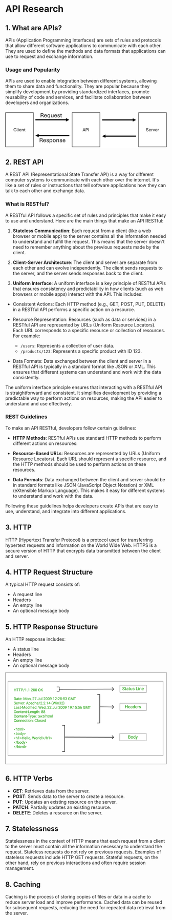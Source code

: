 # API Research

## 1. What are APIs?

APIs (Application Programming Interfaces) are sets of rules and protocols that allow different software applications 
to communicate with each other. They are used to define the methods and data formats that applications can use 
to request and exchange information.

### Usage and Popularity

APIs are used to enable integration between different systems, allowing them to share data and functionality. 
They are popular because they simplify development by providing standardized interfaces, promote reusability 
of code and services, and facilitate collaboration between developers and organizations.

![img.png](img.png)

## 2. REST API

A REST API (Representational State Transfer API) is a way for different computer systems to communicate with each other over the internet. It's like a set of rules or instructions that tell software applications how they can talk to each other and exchange data.

### What is RESTful?

A RESTful API follows a specific set of rules and principles that make it easy to use and understand. Here are the main things that make an API RESTful:

1. **Stateless Communication**: Each request from a client (like a web browser or mobile app) to the server contains all the information needed to understand and fulfill the request. This means that the server doesn't need to remember anything about the previous requests made by the client.

2. **Client-Server Architecture**: The client and server are separate from each other and can evolve independently. The client sends requests to the server, and the server sends responses back to the client.

3. **Uniform Interface**: A uniform interface is a key principle of RESTful APIs that ensures consistency and predictability in how clients (such as web browsers or mobile apps) interact with the API. This includes:

 - Consistent Actions: Each HTTP method (e.g., GET, POST, PUT, DELETE) in a RESTful API performs a specific action on a resource.

- Resource Representation: Resources (such as data or services) in a RESTful API are represented by URLs (Uniform Resource Locators). Each URL corresponds to a specific resource or collection of resources. For example:
   - `/users`: Represents a collection of user data.
   - `/products/123`: Represents a specific product with ID 123.

- Data Formats: Data exchanged between the client and server in a RESTful API is typically in a standard format like JSON or XML. This ensures that different systems can understand and work with the data consistently.

The uniform interface principle ensures that interacting with a RESTful API is straightforward and consistent. It simplifies development by providing a predictable way to perform actions on resources, making the API easier to understand and use effectively.

### REST Guidelines

To make an API RESTful, developers follow certain guidelines:

- **HTTP Methods**: RESTful APIs use standard HTTP methods to perform different actions on resources:

- **Resource-Based URLs**: Resources are represented by URLs (Uniform Resource Locators). Each URL should represent a specific resource, and the HTTP methods should be used to perform actions on these resources.

- **Data Formats**: Data exchanged between the client and server should be in standard formats like JSON (JavaScript Object Notation) or XML (eXtensible Markup Language). This makes it easy for different systems to understand and work with the data.

Following these guidelines helps developers create APIs that are easy to use, understand, and integrate into different applications.

## 3. HTTP

HTTP (Hypertext Transfer Protocol) is a protocol used for transferring hypertext requests and information on 
the World Wide Web. HTTPS is a secure version of HTTP that encrypts data transmitted between the client and server.

## 4. HTTP Request Structure

A typical HTTP request consists of:
- A request line
- Headers
- An empty line
- An optional message body

## 5. HTTP Response Structure

An HTTP response includes:
- A status line
- Headers
- An empty line
- An optional message body

![img_1.png](img_1.png)

## 6. HTTP Verbs

- **GET**: Retrieves data from the server.
- **POST**: Sends data to the server to create a resource.
- **PUT**: Updates an existing resource on the server.
- **PATCH**: Partially updates an existing resource.
- **DELETE**: Deletes a resource on the server.

## 7. Statelessness

Statelessness in the context of HTTP means that each request from a client to the server must contain all the 
information necessary to understand the request. Stateless requests do not rely on previous requests. Examples 
of stateless requests include HTTP GET requests. Stateful requests, on the other hand, rely on previous interactions 
and often require session management.

## 8. Caching

Caching is the process of storing copies of files or data in a cache to reduce server load and improve performance. 
Cached data can be reused for subsequent requests, reducing the need for repeated data retrieval from the server.

